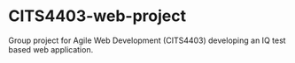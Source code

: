 # CITS4403-web-project
Group project for Agile Web Development (CITS4403) developing an IQ test based web application.
